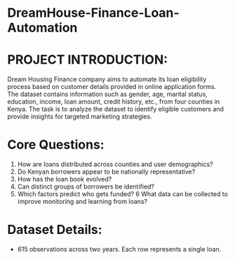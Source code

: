 # DreamHouse-Finance-Loan-Automation

# PROJECT INTRODUCTION:
Dream Housing Finance company aims to automate its loan eligibility process based on customer details provided in online application forms. The dataset contains information such as gender, age, marital status, education, income, loan amount, credit history, etc., from four counties in Kenya. The task is to analyze the dataset to identify eligible customers and provide insights for targeted marketing strategies.

# Core Questions:
1. How are loans distributed across counties and user demographics?
2. Do Kenyan borrowers appear to be nationally representative?
3. How has the loan book evolved?
4. Can distinct groups of borrowers be identified?
5. Which factors predict who gets funded?
6 What data can be collected to improve monitoring and learning from loans?

# Dataset Details:
- 615 observations across two years. Each row represents a single loan.
